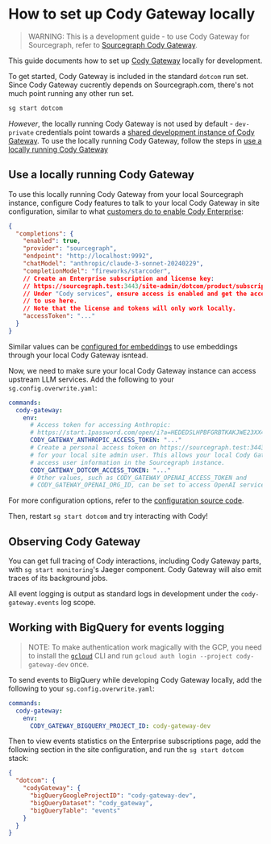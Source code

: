 # How to set up Cody Gateway locally

> WARNING: This is a development guide - to use Cody Gateway for Sourcegraph, refer to [Sourcegraph Cody Gateway](https://sourcegraph.com/docs/cody/core-concepts/cody-gateway).

This guide documents how to set up [Cody Gateway](https://handbook.sourcegraph.com/departments/engineering/teams/cody/cody-gateway/) locally for development.

To get started, Cody Gateway is included in the standard `dotcom` run set.
Since Cody Gateway cucrently depends on Sourcegraph.com, there's not much point running any other run set.

```sh
sg start dotcom
```

*However*, the locally running Cody Gateway is not used by default - `dev-private` credentials point towards a [shared development instance of Cody Gateway](https://handbook.sourcegraph.com/departments/engineering/teams/cody/cody-gateway/).
To use the locally running Cody Gateway, follow the steps in [use a locally running Cody Gateway](#use-a-locally-running-cody-gateway)

## Use a locally running Cody Gateway

To use this locally running Cody Gateway from your local Sourcegraph instance, configure Cody features to talk to your local Cody Gateway in site configuration, similar to what [customers do to enable Cody Enterprise](https://sourcegraph.com/docs/cody/overview/enable-cody-enterprise):

```json
{
  "completions": {
    "enabled": true,
    "provider": "sourcegraph",
    "endpoint": "http://localhost:9992",
    "chatModel": "anthropic/claude-3-sonnet-20240229",
    "completionModel": "fireworks/starcoder",
    // Create an Enterprise subscription and license key:
    // https://sourcegraph.test:3443/site-admin/dotcom/product/subscriptions
    // Under "Cody services", ensure access is enabled and get the access token
    // to use here.
    // Note that the license and tokens will only work locally.
    "accessToken": "..."
  }
}
```

Similar values can be [configured for embeddings](https://sourcegraph.com/docs/cody/core-concepts/embeddings) to use embeddings through your local Cody Gateway isntead.

Now, we need to make sure your local Cody Gateway instance can access upstream LLM services.
Add the following to your `sg.config.overwrite.yaml`:

```yaml
commands:
  cody-gateway:
    env:
      # Access token for accessing Anthropic:
      # https://start.1password.com/open/i?a=HEDEDSLHPBFGRBTKAKJWE23XX4&h=my.1password.com&i=athw572l6xqqvtnbbgadevgbqi&v=dnrhbauihkhjs5ag6vszsme45a
      CODY_GATEWAY_ANTHROPIC_ACCESS_TOKEN: "..."
      # Create a personal access token on https://sourcegraph.test:3443/user/settings/tokens
      # for your local site admin user. This allows your local Cody Gateway to
      # access user information in the Sourcegraph instance.
      CODY_GATEWAY_DOTCOM_ACCESS_TOKEN: "..."
      # Other values, such as CODY_GATEWAY_OPENAI_ACCESS_TOKEN and
      # CODY_GATEWAY_OPENAI_ORG_ID, can be set to access OpenAI services as well.
```

For more configuration options, refer to the [configuration source code](https://github.com/sourcegraph/sourcegraph/blob/main/cmd/cody-gateway/shared/config.go#L60).

Then, restart `sg start dotcom` and try interacting with Cody!

## Observing Cody Gateway

You can get full tracing of Cody interactions, including Cody Gateway parts, with `sg start monitoring`'s Jaeger component.
Cody Gateway will also emit traces of its background jobs.

All event logging is output as standard logs in development under the `cody-gateway.events` log scope.

## Working with BigQuery for events logging

> NOTE: To make authentication work magically with the GCP, you need to install the [`gcloud`](https://cloud.google.com/sdk/docs/install-sdk) CLI and
run `gcloud auth login --project cody-gateway-dev` once.

To send events to BigQuery while developing Cody Gateway locally, add the following to your `sg.config.overwrite.yaml`:

```yaml
commands:
  cody-gateway:
    env:
      CODY_GATEWAY_BIGQUERY_PROJECT_ID: cody-gateway-dev
```

Then to view events statistics on the Enterprise subscriptions page, add the following section in the site configuration, and run the `sg start dotcom` stack:

```json
{
  "dotcom": {
    "codyGateway": {
      "bigQueryGoogleProjectID": "cody-gateway-dev",
      "bigQueryDataset": "cody_gateway",
      "bigQueryTable": "events"
    }
  }
}
```
